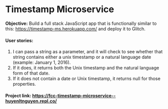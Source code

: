 # Timestamp Microservice

**Objective:** Build a full stack JavaScript app that is functionally similar to this: https://timestamp-ms.herokuapp.com/ and deploy it to Glitch.

#### User stories:

1. I can pass a string as a parameter, and it will check to see whether that string contains either a unix timestamp or a natural language date (example: January 1, 2016).
2. If it does, it returns both the Unix timestamp and the natural language form of that date.
3. If it does not contain a date or Unix timestamp, it returns null for those properties.

#### Project link: https://fcc-timestamp-microservice--huyenltnguyen.repl.co/
